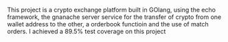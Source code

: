 This project is a crypto exchange platform built in GOlang, using the echo framework, the gnanache server service for the transfer of crypto from one wallet address to the other, a orderbook functioin  and the use of match orders.
I achieved a 89.5% test coverage on this project
